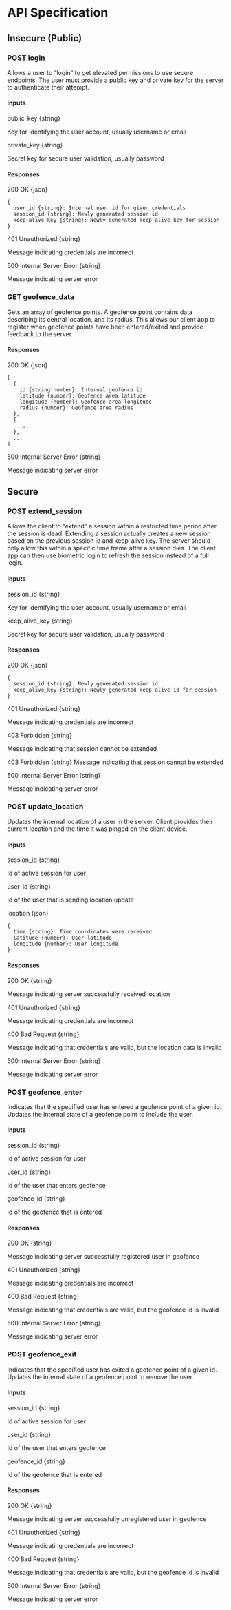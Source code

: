 # API Specification

## Insecure (Public)

### POST login
Allows a user to “login” to get elevated permissions to use secure endpoints. The user must provide a public key and private key for the server to authenticate their attempt.

#### Inputs
public_key {string}

Key for identifying the user account, usually username or email

private_key {string}

Secret key for secure user validation, usually password

#### Responses
200 OK {json}
```
{
  user_id {string}: Internal user id for given credentials
  session_id {string}: Newly generated session id
  keep_alive_key {string}: Newly generated keep alive key for session
}
```

401 Unauthorized {string}

Message indicating credentials are incorrect

500 Internal Server Error {string}

Message indicating server error

### GET geofence_data
Gets an array of geofence points. A geofence point contains data describing its central location, and its radius. This allows our client app to register when geofence points have been entered/exited and provide feedback to the server.

#### Responses
200 OK {json}
```
[
  {
    id {string|number}: Internal geofence id
    latitude {number}: Geofence area latitude
    longitude {number}: Geofence area longitude
    radius {number}: Geofence area radius
  },
  {
    ...
  },
  ...
]
```

500 Internal Server Error {string}

Message indicating server error

## Secure

### POST extend_session
Allows the client to “extend” a session within a restricted time period after the session is dead. Extending a session actually creates a new session based on the previous session id and keep-alive key. The server should only allow this within a specific time frame after a session dies. The client app can then use biometric login to refresh the session instead of a full login.

#### Inputs
session_id {string}

Key for identifying the user account, usually username or email

keep_alive_key {string}

Secret key for secure user validation, usually password

#### Responses
200 OK {json}
```
{
  session_id {string}: Newly generated session id
  keep_alive_key {string}: Newly generated keep alive id for session
}
```

401 Unauthorized {string}

Message indicating credentials are incorrect

403 Forbidden {string}
  
Message indicating that session cannot be extended

403 Forbidden {string}
Message indicating that session cannot be extended

500 Internal Server Error {string}

Message indicating server error

### POST update_location
Updates the internal location of a user in the server. Client provides their current location and the time it was pinged on the client device.

#### Inputs
session_id {string}

Id of active session for user

user_id {string}

Id of the user that is sending location update

location {json}
```
{
  time {string}: Time coordinates were received
  latitude {number}: User latitude
  longitude {number}: User longitude
}
```

#### Responses
200 OK {string}

Message indicating server successfully received location

401 Unauthorized {string}

Message indicating credentials are incorrect

400 Bad Request {string}

Message indicating that credentials are valid, but the location data is invalid

500 Internal Server Error {string}

Message indicating server error

### POST geofence_enter
Indicates that the specified user has entered a geofence point of a given id. Updates the internal state of a geofence point to include the user.

#### Inputs
session_id {string}

Id of active session for user

user_id {string}

Id of the user that enters geofence

geofence_id {string}

Id of the geofence that is entered

#### Responses
200 OK {string}

Message indicating server successfully registered user in geofence

401 Unauthorized {string}

Message indicating credentials are incorrect

400 Bad Request {string}

Message indicating that credentials are valid, but the geofence id is invalid

500 Internal Server Error {string}

Message indicating server error

### POST geofence_exit
Indicates that the specified user has exited a geofence point of a given id. Updates the internal state of a geofence point to remove the user.

#### Inputs
session_id {string}

Id of active session for user

user_id {string}

Id of the user that enters geofence

geofence_id {string}

Id of the geofence that is entered

#### Responses
200 OK {string}

Message indicating server successfully unregistered user in geofence

401 Unauthorized {string}

Message indicating credentials are incorrect

400 Bad Request {string}
  
Message indicating that credentials are valid, but the geofence id is invalid

500 Internal Server Error {string}

Message indicating server error
